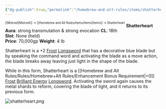 ```yaml
---
{"dg-publish":true,"permalink":"/homebrew-and-alt-rules/items/shatterheart/"}
---
```


<sup><sup>[[Mistveil\|Mistveil]] → [[Homebrew and Alt Rules/Items/Items\|Items]] → Shatterheart</sup></sup> 
**Shatterheart**  
**Aura**: strong transmutation & strong evocation
**CL**: 18th  
**Slot**: None (held)  
**Price**: 70,000gp
**Weight**: 4 lb

Shatterheart is a +2 [Frost](https://www.d20pfsrd.com/magic-items/magic-weapons/magic-weapon-special-abilities/frost/) [Longsword](https://www.d20pfsrd.com/equipment/weapons/weapon-descriptions/longsword/) that has a decorative blue blade but by speaking the command word and activating the blade as a move action, the blade breaks away leaving just light in the shape of the blade.

While in this form, Shatterheart is a [[Homebrew and Alt Rules/Rules/Homebrew+Alt Rules/Enhancement Bonus Requirement\|+0]] [Frost](https://www.d20pfsrd.com/magic-items/magic-weapons/magic-weapon-special-abilities/frost/) [Brilliant Energy](https://www.d20pfsrd.com/magic-items/magic-weapons/magic-weapon-special-abilities/brilliant-energy/) [Longsword](https://www.d20pfsrd.com/equipment/weapons/weapon-descriptions/longsword/). Activating the sword again causes the metal shards to reform, covering the blade of light, and it returns to its previous form.

![shatterheart.png](/img/user/Attachments/shatterheart.png)